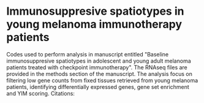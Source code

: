 # Immunosuppresive spatiotypes in young melanoma immunotherapy patients
Codes used to perform analysis in manuscript entitled "Baseline immunosuppresive spatiotypes in adolescent and young adult melanoma patients treated with checkpoint immunotherapy". The RNAseq files are provided in the methods section of the manuscript. The analysis focus on filtering low gene counts from fixed tissues retrieved from young melanoma patients, identifying differentially expressed genes, gene set enrichment and YIM scoring. Citations: 
